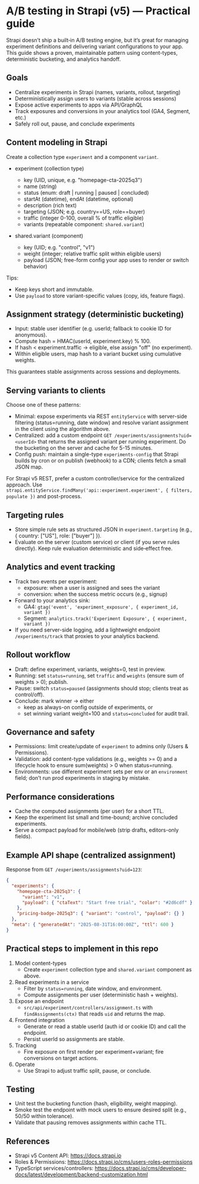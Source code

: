 # A/B testing in Strapi (v5) — Practical guide

Strapi doesn’t ship a built‑in A/B testing engine, but it’s great for managing experiment definitions and delivering variant configurations to your app. This guide shows a proven, maintainable pattern using content-types, deterministic bucketing, and analytics handoff.

## Goals

- Centralize experiments in Strapi (names, variants, rollout, targeting)
- Deterministically assign users to variants (stable across sessions)
- Expose active experiments to apps via API/GraphQL
- Track exposures and conversions in your analytics tool (GA4, Segment, etc.)
- Safely roll out, pause, and conclude experiments

## Content modeling in Strapi

Create a collection type `experiment` and a component `variant`.

- experiment (collection type)
  - key (UID, unique, e.g. "homepage-cta-2025q3")
  - name (string)
  - status (enum: draft | running | paused | concluded)
  - startAt (datetime), endAt (datetime, optional)
  - description (rich text)
  - targeting (JSON; e.g. country==US, role==buyer)
  - traffic (integer 0-100, overall % of traffic eligible)
  - variants (repeatable component: `shared.variant`)

- shared.variant (component)
  - key (UID; e.g. "control", "v1")
  - weight (integer; relative traffic split within eligible users)
  - payload (JSON; free-form config your app uses to render or switch behavior)

Tips:
- Keep keys short and immutable.
- Use `payload` to store variant-specific values (copy, ids, feature flags).

## Assignment strategy (deterministic bucketing)

- Input: stable user identifier (e.g. userId; fallback to cookie ID for anonymous).
- Compute hash = HMAC(userId, experiment.key) % 100.
- If hash < experiment.traffic → eligible, else assign "off" (no experiment).
- Within eligible users, map hash to a variant bucket using cumulative weights.

This guarantees stable assignments across sessions and deployments.

## Serving variants to clients

Choose one of these patterns:

- Minimal: expose experiments via REST `entityService` with server-side filtering (status=running, date window) and resolve variant assignment in the client using the algorithm above.
- Centralized: add a custom endpoint `GET /experiments/assignments?uid=<userId>` that returns the assigned variant per running experiment. Do the bucketing on the server and cache for 5-15 minutes.
- Config push: maintain a single-type `experiments-config` that Strapi builds by cron or on publish (webhook) to a CDN; clients fetch a small JSON map.

For Strapi v5 REST, prefer a custom controller/service for the centralized approach. Use `strapi.entityService.findMany('api::experiment.experiment', { filters, populate })` and post-process.

## Targeting rules

- Store simple rule sets as structured JSON in `experiment.targeting` (e.g., { country: ["US"], role: ["buyer"] }).
- Evaluate on the server (custom service) or client (if you serve rules directly). Keep rule evaluation deterministic and side‑effect free.

## Analytics and event tracking

- Track two events per experiment:
  - exposure: when a user is assigned and sees the variant
  - conversion: when the success metric occurs (e.g., signup)
- Forward to your analytics sink:
  - GA4: `gtag('event', 'experiment_exposure', { experiment_id, variant })`
  - Segment: `analytics.track('Experiment Exposure', { experiment, variant })`
- If you need server-side logging, add a lightweight endpoint `/experiments/track` that proxies to your analytics backend.

## Rollout workflow

- Draft: define experiment, variants, weights=0, test in preview.
- Running: set `status=running`, set `traffic` and `weights` (ensure sum of weights > 0); publish.
- Pause: switch `status=paused` (assignments should stop; clients treat as control/off).
- Conclude: mark winner → either
  - keep as always-on config outside of experiments, or
  - set winning variant weight=100 and `status=concluded` for audit trail.

## Governance and safety

- Permissions: limit create/update of `experiment` to admins only (Users & Permissions).
- Validation: add content-type validations (e.g., weights >= 0) and a lifecycle hook to ensure sum(weights) > 0 when status=running.
- Environments: use different experiment sets per env or an `environment` field; don’t run prod experiments in staging by mistake.

## Performance considerations

- Cache the computed assignments (per user) for a short TTL.
- Keep the experiment list small and time-bound; archive concluded experiments.
- Serve a compact payload for mobile/web (strip drafts, editors-only fields).

## Example API shape (centralized assignment)

Response from `GET /experiments/assignments?uid=123`:

```json
{
  "experiments": {
    "homepage-cta-2025q3": {
      "variant": "v1",
      "payload": { "ctaText": "Start free trial", "color": "#2d6cdf" }
    },
    "pricing-badge-2025q3": { "variant": "control", "payload": {} }
  },
  "meta": { "generatedAt": "2025-08-31T16:00:00Z", "ttl": 600 }
}
```

## Practical steps to implement in this repo

1) Model content-types
   - Create `experiment` collection type and `shared.variant` component as above.
2) Read experiments in a service
   - Filter by `status=running`, date window, and environment.
   - Compute assignments per user (deterministic hash + weights).
3) Expose an endpoint
   - `src/api/experiment/controllers/assignment.ts` with `findAssignments(ctx)` that reads `uid` and returns the map.
4) Frontend integration
   - Generate or read a stable userId (auth id or cookie ID) and call the endpoint.
   - Persist userId so assignments are stable.
5) Tracking
   - Fire exposure on first render per experiment+variant; fire conversions on target actions.
6) Operate
   - Use Strapi to adjust traffic split, pause, or conclude.

## Testing

- Unit test the bucketing function (hash, eligibility, weight mapping).
- Smoke test the endpoint with mock users to ensure desired split (e.g., 50/50 within tolerance).
- Validate that pausing removes assignments within cache TTL.

## References

- Strapi v5 Content API: https://docs.strapi.io
- Roles & Permissions: https://docs.strapi.io/cms/users-roles-permissions
- TypeScript services/controllers: https://docs.strapi.io/cms/developer-docs/latest/development/backend-customization.html

